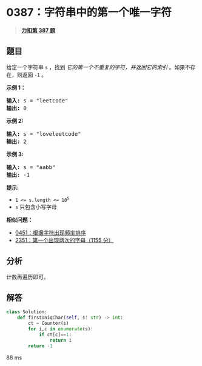 # 0387：字符串中的第一个唯一字符


> <u>**[力扣第 387 题](https://leetcode.cn/problems/first-unique-character-in-a-string/)**</u>

## 题目

<p>给定一个字符串 <code>s</code> ，找到 <em>它的第一个不重复的字符，并返回它的索引</em> 。如果不存在，则返回 <code>-1</code> 。</p>



<p><strong>示例 1：</strong></p>

<pre>
<strong>输入:</strong> s = "leetcode"
<strong>输出:</strong> 0
</pre>

<p><strong>示例 2:</strong></p>

<pre>
<strong>输入:</strong> s = "loveleetcode"
<strong>输出:</strong> 2
</pre>

<p><strong>示例 3:</strong></p>

<pre>
<strong>输入:</strong> s = "aabb"
<strong>输出:</strong> -1
</pre>



<p><strong>提示:</strong></p>

<ul>
<li><code>1 &lt;= s.length &lt;= 10<sup>5</sup></code></li>
<li><code>s</code> 只包含小写字母</li>
</ul>


**相似问题：**
- [0451：根据字符出现频率排序](/leetcode/0451)
- [2351：第一个出现两次的字母（1155 分）](/leetcode/2351)


## 分析

计数再遍历即可。

## 解答

```python
class Solution:
    def firstUniqChar(self, s: str) -> int:
        ct = Counter(s)
        for i,c in enumerate(s):
            if ct[c]==1:
                return i
        return -1
```
88 ms


